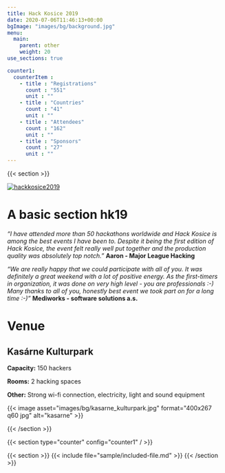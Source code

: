 ```yaml
---
title: Hack Kosice 2019
date: 2020-07-06T11:46:13+00:00
bgImage: "images/bg/background.jpg"
menu:
  main:
    parent: other
    weight: 20
use_sections: true

counter1:
  counterItem :
    - title : "Registrations"
      count : "551"
      unit : ""
    - title : "Countries"
      count : "41"
      unit : ""
    - title : "Attendees"
      count : "162"
      unit : ""
    - title : "Sponsors"
      count : "27"
      unit : ""
---
```


{{< section >}}

[![hackkosice2019](http://img.youtube.com/vi/b4oVTWkvXyk/0.jpg)](http://www.youtube.com/watch?v=b4oVTWkvXyk "HK19")

# A basic section hk19


*“I have attended more than 50 hackathons worldwide and Hack Kosice is among the best events I have been to. Despite it being the first edition of Hack Kosice, the event felt really well put together and the production quality was absolutely top notch.”* **Aaron - Major League Hacking**

*“We are really happy that we could participate with all of you. It was definitely a great weekend with a lot of positive energy. As the first-timers in organization, it was done on very high level - you are professionals :-) Many thanks to all of you, honestly best event we took part on for a long time :-)”* **Mediworks - software solutions a.s.**

# Venue 
## Kasárne Kulturpark

**Capacity:** 150 hackers

**Rooms:** 2 hacking spaces 

**Other:** Strong wi-fi connection, electricity, light and sound equipment

{{< image asset="images/bg/kasarne_kulturpark.jpg" format="400x267 q60 jpg" alt="kasarne" >}}

{{< /section >}}

{{< section type="counter" config="counter1" / >}}

{{< section >}}
{{< include file="sample/included-file.md" >}}
{{< /section >}}
